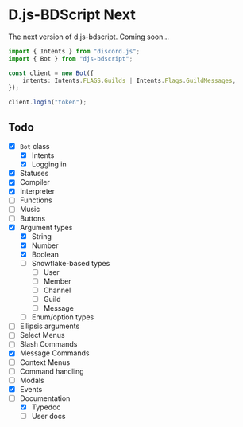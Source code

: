 # D.js-BDScript Next

The next version of d.js-bdscript. Coming soon...

```ts
import { Intents } from "discord.js";
import { Bot } from "djs-bdscript";

const client = new Bot({
    intents: Intents.FLAGS.Guilds | Intents.Flags.GuildMessages,
});

client.login("token");
```

## Todo

-   [x] `Bot` class
    -   [x] Intents
    -   [x] Logging in
-   [x] Statuses
-   [x] Compiler
-   [x] Interpreter
-   [ ] Functions
-   [ ] Music
-   [ ] Buttons
-   [x] Argument types
    -   [x] String
    -   [x] Number
    -   [x] Boolean
    -   [ ] Snowflake-based types
        -   [ ] User
        -   [ ] Member
        -   [ ] Channel
        -   [ ] Guild
        -   [ ] Message
    -   [ ] Enum/option types
-   [ ] Ellipsis arguments
-   [ ] Select Menus
-   [ ] Slash Commands
-   [x] Message Commands
-   [ ] Context Menus
-   [ ] Command handling
-   [ ] Modals
-   [x] Events
-   [ ] Documentation
    -   [x] Typedoc
    -   [ ] User docs
